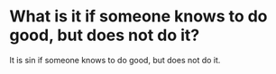 # What is it if someone knows to do good, but does not do it?

It is sin if someone knows to do good, but does not do it.
